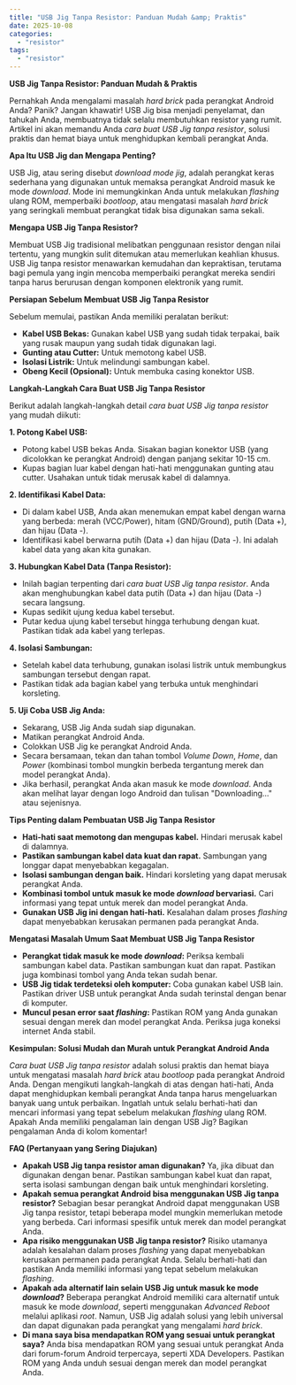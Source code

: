 ```yaml
---
title: "USB Jig Tanpa Resistor: Panduan Mudah &amp; Praktis"
date: 2025-10-08
categories: 
  - "resistor"
tags: 
  - "resistor"
---
```


**USB Jig Tanpa Resistor: Panduan Mudah & Praktis**

Pernahkah Anda mengalami masalah _hard brick_ pada perangkat Android Anda? Panik? Jangan khawatir! USB Jig bisa menjadi penyelamat, dan tahukah Anda, membuatnya tidak selalu membutuhkan resistor yang rumit. Artikel ini akan memandu Anda _cara buat USB Jig tanpa resistor_, solusi praktis dan hemat biaya untuk menghidupkan kembali perangkat Anda.

**Apa Itu USB Jig dan Mengapa Penting?**

USB Jig, atau sering disebut _download mode jig_, adalah perangkat keras sederhana yang digunakan untuk memaksa perangkat Android masuk ke mode _download_. Mode ini memungkinkan Anda untuk melakukan _flashing_ ulang ROM, memperbaiki _bootloop_, atau mengatasi masalah _hard brick_ yang seringkali membuat perangkat tidak bisa digunakan sama sekali.

**Mengapa USB Jig Tanpa Resistor?**

Membuat USB Jig tradisional melibatkan penggunaan resistor dengan nilai tertentu, yang mungkin sulit ditemukan atau memerlukan keahlian khusus. USB Jig tanpa resistor menawarkan kemudahan dan kepraktisan, terutama bagi pemula yang ingin mencoba memperbaiki perangkat mereka sendiri tanpa harus berurusan dengan komponen elektronik yang rumit.

**Persiapan Sebelum Membuat USB Jig Tanpa Resistor**

Sebelum memulai, pastikan Anda memiliki peralatan berikut:

- **Kabel USB Bekas:** Gunakan kabel USB yang sudah tidak terpakai, baik yang rusak maupun yang sudah tidak digunakan lagi.
- **Gunting atau Cutter:** Untuk memotong kabel USB.
- **Isolasi Listrik:** Untuk melindungi sambungan kabel.
- **Obeng Kecil (Opsional):** Untuk membuka casing konektor USB.

**Langkah-Langkah Cara Buat USB Jig Tanpa Resistor**

Berikut adalah langkah-langkah detail _cara buat USB Jig tanpa resistor_ yang mudah diikuti:

**1\. Potong Kabel USB:**

- Potong kabel USB bekas Anda. Sisakan bagian konektor USB (yang dicolokkan ke perangkat Android) dengan panjang sekitar 10-15 cm.
- Kupas bagian luar kabel dengan hati-hati menggunakan gunting atau cutter. Usahakan untuk tidak merusak kabel di dalamnya.

**2\. Identifikasi Kabel Data:**

- Di dalam kabel USB, Anda akan menemukan empat kabel dengan warna yang berbeda: merah (VCC/Power), hitam (GND/Ground), putih (Data +), dan hijau (Data -).
- Identifikasi kabel berwarna putih (Data +) dan hijau (Data -). Ini adalah kabel data yang akan kita gunakan.

**3\. Hubungkan Kabel Data (Tanpa Resistor):**

- Inilah bagian terpenting dari _cara buat USB Jig tanpa resistor_. Anda akan menghubungkan kabel data putih (Data +) dan hijau (Data -) secara langsung.
- Kupas sedikit ujung kedua kabel tersebut.
- Putar kedua ujung kabel tersebut hingga terhubung dengan kuat. Pastikan tidak ada kabel yang terlepas.

**4\. Isolasi Sambungan:**

- Setelah kabel data terhubung, gunakan isolasi listrik untuk membungkus sambungan tersebut dengan rapat.
- Pastikan tidak ada bagian kabel yang terbuka untuk menghindari korsleting.

**5\. Uji Coba USB Jig Anda:**

- Sekarang, USB Jig Anda sudah siap digunakan.
- Matikan perangkat Android Anda.
- Colokkan USB Jig ke perangkat Android Anda.
- Secara bersamaan, tekan dan tahan tombol _Volume Down_, _Home_, dan _Power_ (kombinasi tombol mungkin berbeda tergantung merek dan model perangkat Anda).
- Jika berhasil, perangkat Anda akan masuk ke mode _download_. Anda akan melihat layar dengan logo Android dan tulisan "Downloading..." atau sejenisnya.

**Tips Penting dalam Pembuatan USB Jig Tanpa Resistor**

- **Hati-hati saat memotong dan mengupas kabel.** Hindari merusak kabel di dalamnya.
- **Pastikan sambungan kabel data kuat dan rapat.** Sambungan yang longgar dapat menyebabkan kegagalan.
- **Isolasi sambungan dengan baik.** Hindari korsleting yang dapat merusak perangkat Anda.
- **Kombinasi tombol untuk masuk ke mode _download_ bervariasi.** Cari informasi yang tepat untuk merek dan model perangkat Anda.
- **Gunakan USB Jig ini dengan hati-hati.** Kesalahan dalam proses _flashing_ dapat menyebabkan kerusakan permanen pada perangkat Anda.

**Mengatasi Masalah Umum Saat Membuat USB Jig Tanpa Resistor**

- **Perangkat tidak masuk ke mode _download_:** Periksa kembali sambungan kabel data. Pastikan sambungan kuat dan rapat. Pastikan juga kombinasi tombol yang Anda tekan sudah benar.
- **USB Jig tidak terdeteksi oleh komputer:** Coba gunakan kabel USB lain. Pastikan driver USB untuk perangkat Anda sudah terinstal dengan benar di komputer.
- **Muncul pesan error saat _flashing_:** Pastikan ROM yang Anda gunakan sesuai dengan merek dan model perangkat Anda. Periksa juga koneksi internet Anda stabil.

**Kesimpulan: Solusi Mudah dan Murah untuk Perangkat Android Anda**

_Cara buat USB Jig tanpa resistor_ adalah solusi praktis dan hemat biaya untuk mengatasi masalah _hard brick_ atau _bootloop_ pada perangkat Android Anda. Dengan mengikuti langkah-langkah di atas dengan hati-hati, Anda dapat menghidupkan kembali perangkat Anda tanpa harus mengeluarkan banyak uang untuk perbaikan. Ingatlah untuk selalu berhati-hati dan mencari informasi yang tepat sebelum melakukan _flashing_ ulang ROM. Apakah Anda memiliki pengalaman lain dengan USB Jig? Bagikan pengalaman Anda di kolom komentar!

**FAQ (Pertanyaan yang Sering Diajukan)**

- **Apakah USB Jig tanpa resistor aman digunakan?** Ya, jika dibuat dan digunakan dengan benar. Pastikan sambungan kabel kuat dan rapat, serta isolasi sambungan dengan baik untuk menghindari korsleting.
- **Apakah semua perangkat Android bisa menggunakan USB Jig tanpa resistor?** Sebagian besar perangkat Android dapat menggunakan USB Jig tanpa resistor, tetapi beberapa model mungkin memerlukan metode yang berbeda. Cari informasi spesifik untuk merek dan model perangkat Anda.
- **Apa risiko menggunakan USB Jig tanpa resistor?** Risiko utamanya adalah kesalahan dalam proses _flashing_ yang dapat menyebabkan kerusakan permanen pada perangkat Anda. Selalu berhati-hati dan pastikan Anda memiliki informasi yang tepat sebelum melakukan _flashing_.
- **Apakah ada alternatif lain selain USB Jig untuk masuk ke mode _download_?** Beberapa perangkat Android memiliki cara alternatif untuk masuk ke mode _download_, seperti menggunakan _Advanced Reboot_ melalui aplikasi _root_. Namun, USB Jig adalah solusi yang lebih universal dan dapat digunakan pada perangkat yang mengalami _hard brick_.
- **Di mana saya bisa mendapatkan ROM yang sesuai untuk perangkat saya?** Anda bisa mendapatkan ROM yang sesuai untuk perangkat Anda dari forum-forum Android terpercaya, seperti XDA Developers. Pastikan ROM yang Anda unduh sesuai dengan merek dan model perangkat Anda.
